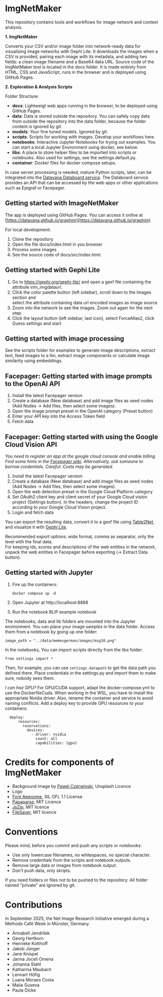 # ImgNetMaker

This repository contains tools and workflows for image network and context analysis.

**1. ImgNetMaker**

Converts your CSV and/or image folder into network-ready data for visualising image networks with Gephi Lite. 
It downloads the images when a CSV is provided, pairing each image with its metadata, and adding two fields:
a clean image filename and a Base64 data URL.
Source code of the ImgNetMaker tool is located in the docs folder.
It is made entirely from HTML, CSS and JavaScript, 
runs in the browser and is deployed using GitHub Pages.

**2. Exploration & Analysis Scripts**

Folder Structure:  

- **docs**: Lightweigt web apps running in the browser, to be deployed using GitHub Pages.
- **data**: Data is stored outside the repository. 
  You can safely copy data from outside the repository into the data folder,
  because the folder content is ignored by git.
- **models**: Your fine tuned models. Ignored by git.
- **scripts**: Scripts for working with images. Develop your workflows here. 
- **notebooks**: Interactive Jupyter Notebooks for trying out examples.
  You can start a local Jupyter Environment using docker, see below.
- **libs**: A place to store helper files to be imported into scripts or notebooks. 
  Also used for settings, see the settings.default.py.
- **container**: Docker files for docker compose setups.

In case server processing is needed, mature Python scripts, later, 
can be integrated into the [Datavana Databoard service](https://databoard.uni-muenster.de/). 
The Databoard service provides an API that can be accessed by the web apps or other applications
such as Epigraf or Facepager.

## Getting started with ImageNetMaker

The app is deployed using GitHub Pages.
You can access it online at [https://datavana.github.io/graphim](https://datavana.github.io/graphim)

For local development:

1. Clone the repository
2. Open the file docs/index.html in you browser
3. Process some images
4. See the source code of docs/src/index.html.

## Getting started with Gephi Lite

1. Go to https://gephi.org/gephi-lite/ 
   and open a gexf file containing the attribute inm_imgdataurl.
3. Click the color palette button (left sidebar), 
   scroll down to the Images section and  
   select the attribute containing data url encoded images as image source
4. Zoom into the network to see the images. Zoom out again for the next step.
5. Click the layout button (left sidebar, last icon),
   select ForceAtlas2, click Guess settings and start

## Getting started with image processing

See the scripts folder for examples to generate image descriptions, extract text,
feed images to a llm, extract image components or calculate image similarity using embeddings.

## Facepager: Getting started with image prompts to the OpenAI API

1. Install the latest Facepager version
2. Create a database (New database) and 
   add image files as seed nodes (Add Nodes -> Add files, then select some images). 
3. Open the image prompt preset in the OpenAI category (Preset button)
4. Enter your API key into the Access Token field
5. Fetch data

## Facepager: Getting started with using the Google Cloud Vision API

*You need to register an app at the google cloud console and enable billing.
Find some hints in the [Facepager wiki](https://github.com/strohne/Facepager/wiki/Getting-Started-with-Google-Cloud-Platform).
Alternatively, ask someone to borrow credentials. Careful: Costs may be generated.*

1. Install the latest Facepager version
2. Create a database (New database) and 
   add image files as seed nodes (Add Nodes -> Add files, then select some images). 
3. Open the web detection preset in the Google Cloud Platform category 
4. Set OAuth2 client key and client secret of your Google Cloud vision project (Settings button). 
   In the headers, change the project ID according to your Google Cloud Vision project.
5. Login and fetch data

You can export the resulting data, 
convert it to a gexf file using [Table2Net](https://medialab.github.io/table2net/),
and visualize it with [Gephi Lite](https://gephi.org/gephi-lite/).

Recommended export options: wide format, comma as separator, only the level with the final data.  
For keeping ids, scores and descriptions of the web entities in the network,
 unpack the web entities in Facepager before exporting (-> Extract Data button). 

## Getting started with Jupyter

1. Fire up the containers:
   ```
   docker compose up -d
   ```
2. Open Jupyter at http://localhost:8888

3. Run the notebook BLIP example notebook


The notebooks, data and lib folders are mounted into the Jupyter environment.
You can place your image samples in the data folder. 
Access them from a notebook by going up one folder:
```
image_path = "../data/memesgerman/images/msg10.png"
```

In the notebooks, You can import scripts directly from the libs folder:
```
from settings import *
```

Then, for example, you can use `settings.datapath` to get the data path you defined there.
Place credentials in the settings.py and import them to make sure, nobody sees them.


*I can haz GPU?*
For GPU/CUDA support, adapt the docker-compose.yml to use the DockerfileCuda.
When working in the WSL, you have to install the appropriate Nvidia driver.
Also, rename the container and service to avoid naming conflicts. 
Add a deploy key to provide GPU resources to your containers:    
```
  deploy:
      resources:
        reservations:
          devices:
            - driver: nvidia
              count: all
              capabilities: [gpu]
```

# Credits for components of ImgNetMaker
- Background image by [Pawel Czerwinski](https://unsplash.com/de/@pawel_czerwinski), Unsplash Licence
- Logo
- [Font Awesome](https://fontawesome.com/), SIL OFL 1.1 License
- [Papaparse](https://www.papaparse.com/), MIT Licence
- [JsZip](https://stuk.github.io/jszip/), MIT licence
- [FileSaver](https://github.com/eligrey/FileSaver.js), MIT licence

# Conventions

Please mind, before you commit and push any scripts or notebooks: 
- Use only lowercase filenames, no whitespaces, no special character.
- Remove credentials from the scripts and notebook outputs.
- Remove large data or images from notebook output.
- Don't push data, only skripts.

If you need folders or files not to be pushed to the repository:
All folder named "private" are ignored by git.

# Contributions

In September 2025, the Net Image Research Initiative emerged during a Methods Café Week in Münster, Germany.

- Annabell Jendrilek
- Georg Hertkorn
- Henrieke Kotthoff
- Jakob Jünger
- Jane Knispel
- Janna Joceli Omena
- Johanna Stahl
- Katharina Maubach
- Lennart Höfig
- Luana Moraes Costa
- Maiia Guseva
- Paula Dicke

